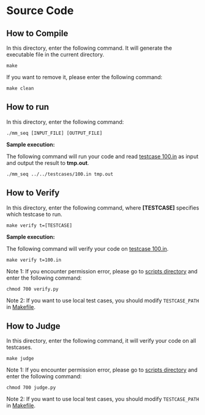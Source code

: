 # Source Code

## How to Compile

In this directory, enter the following command. It will generate the executable file in the current directory.

```shell
make
```

If you want to remove it, please enter the following command:

```shell
make clean
```

## How to run

In this directory, enter the following command:

```shell
./mm_seq [INPUT_FILE] [OUTPUT_FILE]
```

**Sample execution:**

The following command will run your code and read [testcase 100.in](../testcases/100.in) as input and output the result to **tmp.out**.

```shell
./mm_seq ../../testcases/100.in tmp.out
```

## How to Verify

In this directory, enter the following command, where **[TESTCASE]** specifies which testcase to run.

```shell
make verify t=[TESTCASE]
```

**Sample execution:**

The following command will verify your code on [testcase 100.in](../testcases/100.in).

```shell
make verify t=100.in
```

Note 1: If you encounter permission error, please go to [scripts directory](../../scripts/) and enter the following command:

```shell
chmod 700 verify.py
```

Note 2: If you want to use local test cases, you should modify `TESTCASE_PATH` in [Makefile](./Makefile).

## How to Judge

In this directory, enter the following command, it will verify your code on all testcases.

```shell
make judge
```

Note 1: If you encounter permission error, please go to [scripts directory](../../scripts/) and enter the following command:

```shell
chmod 700 judge.py
```

Note 2: If you want to use local test cases, you should modify `TESTCASE_PATH` in [Makefile](./Makefile).
